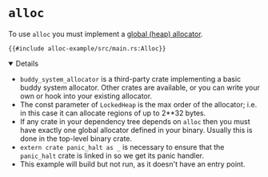 # `alloc`

To use `alloc` you must implement a
[global (heap) allocator](https://doc.rust-lang.org/stable/std/alloc/trait.GlobalAlloc.html).

```rust,editable,compile_fail
{{#include alloc-example/src/main.rs:Alloc}}
```

<details open='true'>

- `buddy_system_allocator` is a third-party crate implementing a basic buddy
  system allocator. Other crates are available, or you can write your own or
  hook into your existing allocator.
- The const parameter of `LockedHeap` is the max order of the allocator; i.e. in
  this case it can allocate regions of up to 2**32 bytes.
- If any crate in your dependency tree depends on `alloc` then you must have
  exactly one global allocator defined in your binary. Usually this is done in
  the top-level binary crate.
- `extern crate panic_halt as _` is necessary to ensure that the `panic_halt`
  crate is linked in so we get its panic handler.
- This example will build but not run, as it doesn't have an entry point.

</details>

